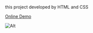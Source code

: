 
this project developed by HTML and CSS


<a href="https://parniazarinweb.github.io/life-coach/">Online Demo</a>


![Alt](<img width="1916" height="956" alt="Screenshot 2025-08-06 160703" src="https://github.com/user-attachments/assets/774b4d73-8f9b-40a5-a42a-ec5f54e47cba" />)

